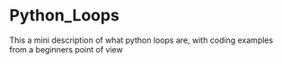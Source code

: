 # Python_Loops
This a mini description of what python loops are, with coding examples from a beginners point of view
